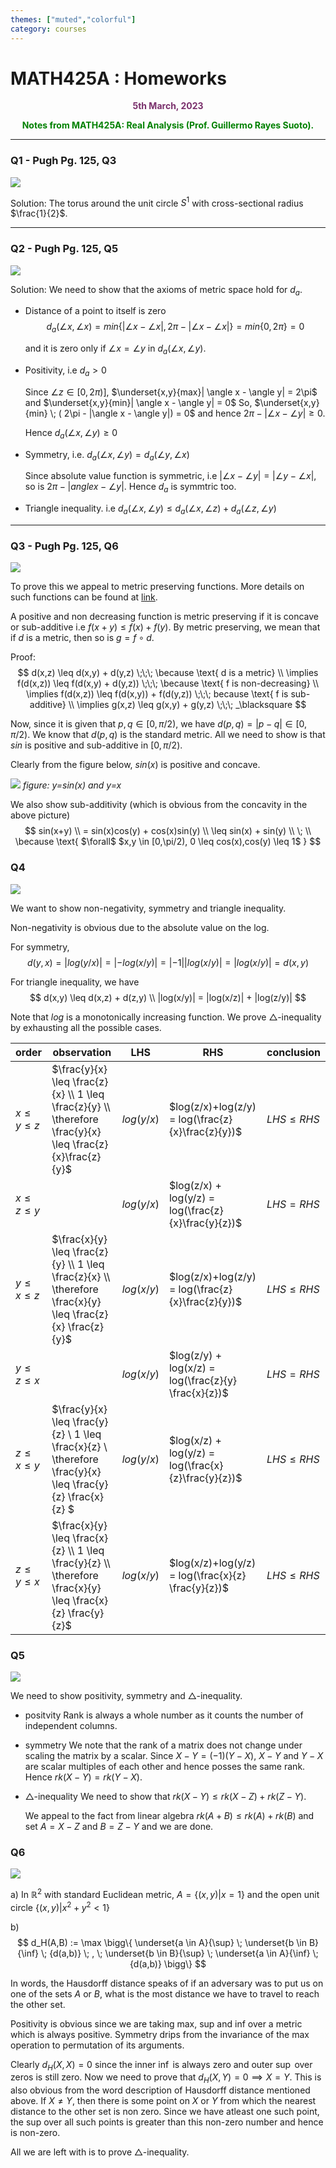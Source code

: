 ```yaml
---
themes: ["muted","colorful"]
category: courses
---
```


# MATH425A : Homeworks
<p style="text-align:center; color:#7A306C"> <b>5th March, 2023</b> </p>
<p style='text-align:center;color:green'><b>
Notes from MATH425A: Real Analysis (Prof. Guillermo Rayes Suoto).</b></p>


---


### Q1 - Pugh Pg. 125, Q3
![](q1.png)

Solution: The torus around the unit circle $S^1$ with cross-sectional radius $\frac{1}{2}$.

---
### Q2 - Pugh Pg. 125, Q5
![](q2.png)

Solution: We need to show that the axioms of metric space hold for $d_a$.

- Distance of a point to itself is zero
	$$
		d_a(\angle x, \angle x) = min\{ |\angle x - \angle x | , 2\pi - |\angle x - \angle x| \} = min \{ 0, 2\pi\} = 0
	$$

	and it is zero only if $\angle x = \angle y$ in $d_a(\angle x, \angle y)$.
	
- Positivity, i.e $d_a > 0$

	Since $\angle z \in [0,2\pi)]$, $\underset{x,y}{max}| \angle x - \angle y| = 2\pi$ and $\underset{x,y}{min}| \angle x - \angle y| = 0$
	So, $\underset{x,y}{min} \; ( 2\pi - |\angle x -  \angle y|) = 0$ and hence $2\pi - |\angle x - \angle y| \geq 0$.

	Hence $d_a(\angle x, \angle y) \geq 0$

- Symmetry, i.e. $d_a(\angle x, \angle y) = d_a(\angle y , \angle x)$

	Since absolute value function is symmetric, i.e $|\angle x - \angle y| = |\angle y - \angle x |$, so is $2\pi - |angle x - \angle y|$.
	Hence $d_a$ is symmtric too.

- Triangle inequality. i.e $d_a(\angle x , \angle y) \leq d_a(\angle x, \angle z) + d_a(\angle z, \angle y)$
	
 
---

### Q3 - Pugh Pg. 125, Q6
![](q3.png)

To prove this we appeal to metric preserving functions. More details on such functions can be found at [link](https://web.science.upjs.sk/jozefdobos/wp-content/uploads/2012/03/mpf1.pdf).

A positive and non decreasing function is metric preserving if it is concave or sub-additive i.e $f(x+y) \leq f(x) + f(y)$. By metric preserving, we mean that if $d$ is a metric, then so is $g = f \circ d$.

Proof:
$$
	d(x,z) \leq d(x,y) + d(y,z) \;\;\; \because \text{ d is a metric} \\
	\implies f(d(x,z)) \leq f(d(x,y) + d(y,z)) \;\;\; \because \text{ f is non-decreasing} \\
	\implies f(d(x,z)) \leq f(d(x,y)) + f(d(y,z)) \;\;\; because \text{ f is sub-additive} \\
	\implies g(x,z) \leq g(x,y) + g(y,z) \;\;\; _\blacksquare
$$ 

Now, since it is given that  $p,q \in [0,\pi/2)$, we have $d(p,q)=|p-q| \in [0,\pi/2)$. We know that $d(p,q)$ is the standard metric. All we need to show is that $sin$ is positive and sub-additive in $[0,\pi/2)$.

Clearly from the figure below, $sin(x)$ is positive and concave.

![](a3.png)
*figure: y=sin(x) and y=x*


We also show sub-additivity (which is obvious from the concavity in the above picture)
$$
	sin(x+y) \\
	= sin(x)cos(y) + cos(x)sin(y) \\ 
	\leq sin(x) + sin(y) \\ \; \\
	\because \text{ $\forall$ $x,y \in [0,\pi/2), 0 \leq cos(x),cos(y) \leq 1$ }
$$


### Q4
![](q4.png)

We want to show non-negativity, symmetry and triangle inequality.

Non-negativity is obvious due to the absolute value on the log.

For symmetry, 
$$
	d(y,x) = |log(y/x)| = |-log(x/y)| = |-1||log(x/y)| = |log(x/y)| = d(x,y)
$$

For triangle inequality, we have 
$$
	d(x,y) \leq d(x,z) + d(z,y) \\
	|log(x/y)| = |log(x/z)| + |log(z/y)|
$$

Note that $log$ is a monotonically increasing function. 
We prove $\triangle$-inequality by exhausting all the possible cases.

|order|observation|LHS|RHS|conclusion|
|-----|-----------|---|---|----------|
|$x \leq y \leq z$|$\frac{y}{x} \leq \frac{z}{x} \\ 1 \leq \frac{z}{y} \\ \therefore \frac{y}{x} \leq \frac{z}{x}\frac{z}{y}$ |$log(y/x)$ | $log(z/x)+log(z/y) = log(\frac{z}{x}\frac{z}{y})$|$LHS \leq RHS$|
| $x \leq z \leq y$ |  | $log(y/x)$ | $log(z/x) + log(y/z) = log(\frac{z}{x}\frac{y}{z})$ | $LHS = RHS$|
|$y\leq x\leq z$|$\frac{x}{y} \leq \frac{z}{y} \\ 1 \leq \frac{z}{x} \\ \therefore \frac{x}{y} \leq \frac{z}{x} \frac{z}{y}$|$log(x/y)$|$log(z/x)+log(z/y) = log(\frac{z}{x}\frac{z}{y})$| $LHS \leq RHS$ |
|$y \leq z \leq x$| | $log(x/y)$ | $log(z/y) + log(x/z) = log(\frac{z}{y} \frac{x}{z})$ | $LHS = RHS$|
|$z \leq x \leq y$| $\frac{y}{x}  \leq \frac{y}{z} \\ 1 \leq \frac{x}{z} \\ \therefore \frac{y}{x} \leq \frac{y}{z} \frac{x}{z} $| $log(y/x)$ | $log(x/z) + log(y/z) = log(\frac{x}{z}\frac{y}{z})$| $LHS \leq RHS$|
|$z \leq y \leq x$| $\frac{x}{y} \leq \frac{x}{z} \\ 1 \leq \frac{y}{z} \\ \therefore \frac{x}{y} \leq \frac{x}{z} \frac{y}{z}$ | $log(x/y)$ | $log(x/z)+log(y/z) = log(\frac{x}{z} \frac{y}{z})$ | $LHS \leq RHS$ |

### Q5
![](q5.png)

We need to show positivity, symmetry and $\triangle$-inequality.

- positvity
	Rank is always a whole number as it counts the number of independent columns. 

- symmetry 
	We note that the rank of a matrix does not change under scaling the matrix by a scalar.
	Since $X-Y = (-1) (Y - X)$, $X-Y$ and $Y-X$ are scalar multiples of each other and hence posses the same rank. Hence $rk(X-Y) = rk(Y-X)$.

- $\triangle$-inequality
	We need to show that $rk(X - Y) \leq rk(X - Z) + rk(Z - Y)$.
	
	We appeal to the fact from linear algebra $rk(A+B) \leq rk(A)+ rk(B)$ and set $A=X-Z$ and $B = Z-Y$ and we are done.

### Q6
![](q6.png)

a) In $\mathbb{R}^2$ with standard Euclidean metric, $A = \{(x,y)| x=1\}$ and the open unit circle $\{ (x,y) | x^2 +y^2 < 1 \}$ 

b) 
$$
	d_H(A,B) := \max \bigg\{ \underset{a \in A}{\sup} \; \underset{b \in B}{\inf} \; {d(a,b)} \; , \; \underset{b \in B}{\sup} \; \underset{a \in A}{\inf} \; {d(a,b)} \bigg\}
$$

In words, the Hausdorff distance speaks of if an adversary was to put us on one of the sets $A$ or $B$, what is the most distance we have to travel to reach the other set. 

Positivity is obvious since we are taking max, sup and inf over a metric which is always positive. 
Symmetry drips from the invariance of the max operation to permutation of its arguments. 

Clearly $d_H(X,X) = 0$ since the inner $\inf$ is always zero and outer $\sup$ over zeros is still zero.
Now we need to prove that $d_H(X,Y)=0 \implies X=Y$. This is also obvious from the word description of Hausdorff distance mentioned above. If $X \neq Y$, then there is some point on $X$ or $Y$ from which the nearest distance to the other set is non zero. Since we have atleast one such point, the sup over all such points is greater than this non-zero number and hence is non-zero. 
 
All we are left with is to prove $\triangle$-inequality.
